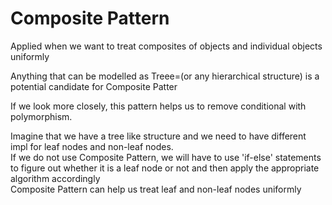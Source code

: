 # Composite Pattern

Applied when we want to treat composites of objects and individual objects uniformly</br>

Anything that can be modelled as Treee=(or any hierarchical structure) is a potential candidate for Composite Patter</br>

If we look more closely, this pattern helps us to remove conditional with polymorphism.</br>

Imagine that we have a tree like structure and we need to have different impl for leaf nodes and non-leaf nodes.</br>
If we do not use Composite Pattern, we will have to use 'if-else' statements to figure out whether it is a leaf node or not and then apply the appropriate algorithm accordingly</br>
Composite Pattern can help us treat leaf and non-leaf nodes uniformly